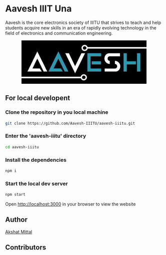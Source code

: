 # Aavesh IIIT Una

Aavesh is the core electronics society of IIITU that strives to teach and help students acquire new skills in an era of rapidly evolving technology in the field of electronics and communication engineering.

<p align="center">
<img src="./src/images/aavesh.jpeg" width="400" height="141" />
</p>

## For local developent

### Clone the repository in you local machine

```sh
git clone https://github.com/Aavesh-IIITU/aavesh-iiitu.git
```

### Enter the 'aavesh-iiitu' directory

```sh
cd aavesh-iiitu
```

### Install the dependencies

```sh
npm i
```

### Start the local dev server

```sh
npm start
```

Open [http://localhost:3000](http://localhost:3000) in your browser to view the website

## Author

[Akshat Mittal](https://github.com/akshatmittal61)

## Contributors
